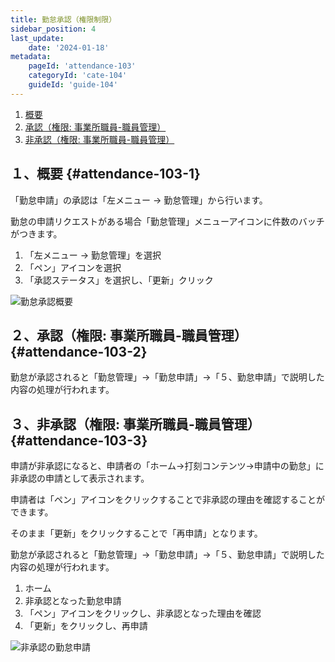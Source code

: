 ```yaml
---
title: 勤怠承認（権限制限）
sidebar_position: 4
last_update: 
    date: '2024-01-18'
metadata: 
    pageId: 'attendance-103'
    categoryId: 'cate-104'
    guideId: 'guide-104'
---
```


1. [概要](#attendance-103-1)
2. [承認（権限: 事業所職員-職員管理）](#attendance-103-2)
3. [非承認（権限: 事業所職員-職員管理）](#attendance-103-3)

## １、概要 {#attendance-103-1}

「勤怠申請」の承認は「左メニュー → 勤怠管理」から行います。

勤怠の申請リクエストがある場合「勤怠管理」メニューアイコンに件数のバッチがつきます。

1. 「左メニュー → 勤怠管理」を選択
2. 「ペン」アイコンを選択
3. 「承認ステータス」を選択し、「更新」クリック

![勤怠承認概要](/img/guide/attendance-103-1.png)

## ２、承認（権限: 事業所職員-職員管理） {#attendance-103-2}

勤怠が承認されると「勤怠管理」→「勤怠申請」→「５、勤怠申請」で説明した内容の処理が行われます。

## ３、非承認（権限: 事業所職員-職員管理） {#attendance-103-3}

申請が非承認になると、申請者の「ホーム→打刻コンテンツ→申請中の勤怠」に非承認の申請として表示されます。

申請者は「ペン」アイコンをクリックすることで非承認の理由を確認することができます。

そのまま「更新」をクリックすることで「再申請」となります。

勤怠が承認されると「勤怠管理」→「勤怠申請」→「５、勤怠申請」で説明した内容の処理が行われます。

1. ホーム
2. 非承認となった勤怠申請
3. 「ペン」アイコンをクリックし、非承認となった理由を確認
4. 「更新」をクリックし、再申請

![非承認の勤怠申請](/img/guide/attendance-103-2.png)